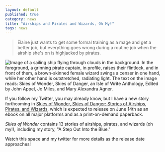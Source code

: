 ```yaml
---
layout: default
published: true
category: news
title: "Airships and Pirates and Wizards, Oh My!"
tags: news
---
```


> Elaine just wants to get some formal training as a mage and get a better job, but everything goes wrong during a routine job when the airship she's on is highjacked by pirates.

<img src="{{ site.url }}/assets/SkiesOfWonder-ebook-cover-web.jpg" alt="Image of a sailing ship flying through clouds in the background. In the foreground, a grinning pirate captain, in profile, raises their flintlock, and in front of them, a brown-skinned female wizard swings a censer in one hand, while her other hand is outstretched, radiating light. The text on the image reads: Skies of Wonder, Skies of Danger, an Isle of Write Anthology, Edited by John Appel, Jo Miles, and Mary Alexandra Agner.">

If you follow my Twitter, you may already know, but I have a new
story forthcoming in [Skies of Wonder, Skies of Danger: Stories of Airships, Pirates, and Wizards](https://skiesofwonder.com/),
which is expected to release on June 14th as an ebook on all
major platforms and as a print-on-demand paperback.

_Skies of Wonder_ contains 13 stories of airships, pirates, and wizards (oh my!), including my story, "A Step Out Into the Blue."

Watch this space and my twitter for more details as the release
date approaches!
